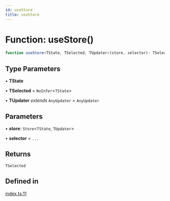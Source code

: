 ```yaml
---
id: useStore
title: useStore
---
```


# Function: useStore()

```ts
function useStore<TState, TSelected, TUpdater>(store, selector): TSelected
```

## Type Parameters

• **TState**

• **TSelected** = `NoInfer`\<`TState`\>

• **TUpdater** *extends* `AnyUpdater` = `AnyUpdater`

## Parameters

• **store**: `Store`\<`TState`, `TUpdater`\>

• **selector** = `...`

## Returns

`TSelected`

## Defined in

[index.ts:11](https://github.com/TanStack/store/blob/main/packages/react-store/src/index.ts#L11)
